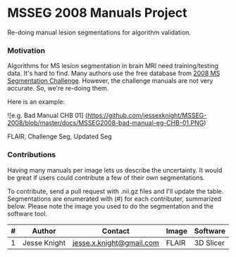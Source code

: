 # MSSEG 2008 Manuals Project	

Re-doing manual lesion segmentations for algorithm validation.

### Motivation
Algorithms for MS lesion segmentation in brain MRI need training/testing data. It's hard to find. Many authors use the free database from [2008 MS Segmentation Challenge](apples.com). However, the challenge manuals are not very accurate. So, we're re-doing them.

Here is an example:

![e.g. Bad Manual CHB 01]
(https://github.com/jessexknight/MSSEG-2008/blob/master/docs/MSSEG2008-bad-manual-eg-CHB-01.PNG)

FLAIR, Challenge Seg, Updated Seg

### Contributions

Having many manuals per image lets us describe the uncertainty. It would be great if users could contribute a few of their own segmentations. 

To contribute, send a pull request with .nii.gz files and I'll update the table. Segmentations are enumerated with (#) for each contributer, summarized below. Please note the image you used to do the segmentation and the software tool.

| # | Author       | Contact                  | Image | Software  | 
|---|--------------|--------------------------|-------|-----------| 
| 1 | Jesse Knight | jesse.x.knight@gmail.com | FLAIR | 3D Slicer | 
